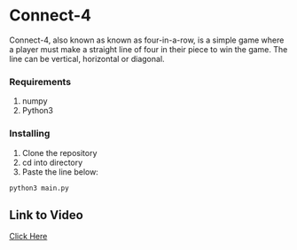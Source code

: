 # Connect-4
Connect-4, also known as known as four-in-a-row, is a simple game where a player must make a straight line of four in their piece to win the game. The line can be vertical, horizontal or diagonal.


### Requirements
1. numpy
2. Python3


### Installing 
1. Clone the repository
2. cd into directory
3. Paste the line below:
```
python3 main.py
```

## Link to Video
[Click Here](https://drive.google.com/file/d/1Zf99oCnOtmcndBpXeyD7Av0naMXMEf92/view?usp=sharing)

